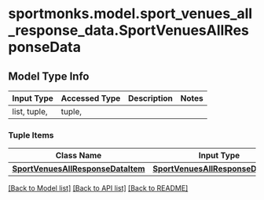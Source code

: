 # sportmonks.model.sport_venues_all_response_data.SportVenuesAllResponseData

## Model Type Info
Input Type | Accessed Type | Description | Notes
------------ | ------------- | ------------- | -------------
list, tuple,  | tuple,  |  | 

### Tuple Items
Class Name | Input Type | Accessed Type | Description | Notes
------------- | ------------- | ------------- | ------------- | -------------
[**SportVenuesAllResponseDataItem**](SportVenuesAllResponseDataItem.md) | [**SportVenuesAllResponseDataItem**](SportVenuesAllResponseDataItem.md) | [**SportVenuesAllResponseDataItem**](SportVenuesAllResponseDataItem.md) |  | 

[[Back to Model list]](../../README.md#documentation-for-models) [[Back to API list]](../../README.md#documentation-for-api-endpoints) [[Back to README]](../../README.md)

